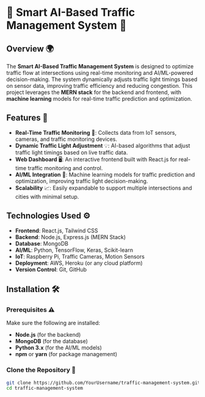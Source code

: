 # 🚦 Smart AI-Based Traffic Management System 🚗

## Overview 🌍
The **Smart AI-Based Traffic Management System** is designed to optimize traffic flow at intersections using real-time monitoring and AI/ML-powered decision-making. The system dynamically adjusts traffic light timings based on sensor data, improving traffic efficiency and reducing congestion. This project leverages the **MERN stack** for the backend and frontend, with **machine learning** models for real-time traffic prediction and optimization.

## Features 🔧
- **Real-Time Traffic Monitoring** 📡: Collects data from IoT sensors, cameras, and traffic monitoring devices.
- **Dynamic Traffic Light Adjustment** 💡: AI-based algorithms that adjust traffic light timings based on live traffic data.
- **Web Dashboard** 🖥️: An interactive frontend built with React.js for real-time traffic monitoring and control.
- **AI/ML Integration** 🤖: Machine learning models for traffic prediction and optimization, improving traffic light decision-making.
- **Scalability** 📈: Easily expandable to support multiple intersections and cities with minimal setup.

## Technologies Used ⚙️
- **Frontend**: React.js, Tailwind CSS
- **Backend**: Node.js, Express.js (MERN Stack)
- **Database**: MongoDB
- **AI/ML**: Python, TensorFlow, Keras, Scikit-learn
- **IoT**: Raspberry Pi, Traffic Cameras, Motion Sensors
- **Deployment**: AWS, Heroku (or any cloud platform)
- **Version Control**: Git, GitHub

## Installation 🛠️

### Prerequisites ⚠️
Make sure the following are installed:
- **Node.js** (for the backend)
- **MongoDB** (for the database)
- **Python 3.x** (for the AI/ML models)
- **npm** or **yarn** (for package management)

### Clone the Repository 📂
```bash
git clone https://github.com/YourUsername/traffic-management-system.git
cd traffic-management-system
